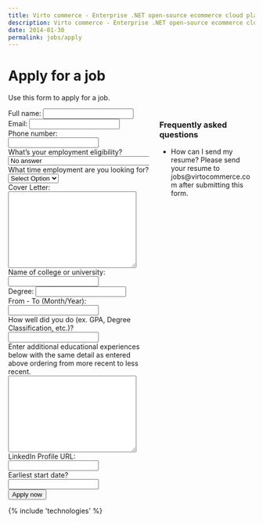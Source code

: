 ```yaml
---
title: Virto commerce - Enterprise .NET open-source ecommerce cloud platform. Become Partner
description: Virto commerce - Enterprise .NET open-source ecommerce cloud platform. Become Partner
date: 2014-01-30
permalink: jobs/apply
---
```

<div class="roadmap responsive">
	<h1 class="head-title">Apply for a job</h1>
	<p class="text">Use this form to apply for a job.</p>
	<div class="columns">
		<div class="column">
			<div class="block">
				<form action="{{ '/contact' | absolute_url }}" method="post">
					<input type="hidden" name="Contact[Subject]" value="Apply for a job" />
					<input type="hidden" name="Contact[RedirectUrl]" value='~/thank-you-job' />
					<input type="hidden" name="Contact[JobId]" value="" />
					<div class="control-group">
						<label for="FullName">Full name:</label>
						<input id="Contact[FullName]" type="text" name="Contact[FullName]" required class="form-input" />
					</div>
					<div class="control-group">
						<label for="Email">Email:</label>
						<input id="Contact[Email]" type="text" name="Contact[Email]" class="form-input" required="required" />
					</div>
					<div class="control-group">
						<label for="Phone">Phone number:</label>
						<input id="Contact[Phone]" type="text" name="Contact[Phone]" class="form-input" required="required" />
					</div>					
					<div class="control-group">
						<label for="Authorization">What’s your employment eligibility?</label>
						<select id="Contact[Authorization]" type="text" name="Contact[Authorization]" class="form-input" required="required">
							<option value="" selected>No answer</option>
							<option value="I am a U.S. citizen or permanent resident">I am a U.S. citizen or permanent resident</option>
							<option value="I am authorized to work in the U.S. with sponsorship">I am authorized to work in the U.S. with sponsorship</option>
							<option value="I am not authorized to work in either the U.S.">I am not authorized to work in the U.S.</option>
						</select>
					</div>					
					<div class="control-group">
						<label for="JobType">What time employment are you looking for?</label>
						<select id="Contact[JobType]" type="text" name="Contact[JobType]" class="form-input" required="required">
							<option value="" selected>Select Option</option>
							<option value="Internship">Internship</option>
							<option value="Parttime">Part Time</option>
							<option value="Fulltime">Full Time</option>
						</select>
					</div>
					<div class="control-group">
						<label for="CoverLetter">Cover Letter:</label>
						<textarea id="Contact[CoverLetter]" rows="10" cols="30" name="Contact[CoverLetter]" class="form-text" required="required"></textarea>
					</div>
					<div class="control-group">
						<label for="College">Name of college or university:</label>
						<input id="Contact[College]" type="text" name="Contact[College]" class="form-input" required="required" />
					</div>						
					<div class="control-group">
						<label for="Degree">Degree:</label>
						<input id="Contact[Degree]" type="text" name="Contact[Degree]" class="form-input" required="required" />
					</div>					
					<div class="control-group">
						<label for="CollegeYears">From - To (Month/Year):</label>
						<input id="Contact[CollegeYears]" type="text" name="Contact[CollegeYears]" class="form-input" required="required" />
					</div>
					<div class="control-group">
						<label for="CollegGPA">How well did you do (ex. GPA, Degree Classification, etc.)?</label>
						<input id="Contact[CollegGPA]" type="text" name="Contact[CollegGPA]" class="form-input" required="required" />
					</div>					
					<div class="control-group">
						<label for="Experience">Enter additional educational experiences below with the same detail as entered above ordering from more recent to less recent.</label>
						<textarea id="Contact[Experience]" rows="10" cols="30" name="Contact[Experience]" class="form-text" required="required"></textarea>
					</div>						
					<div class="control-group">
						<label for="LinkedIn">LinkedIn Profile URL:</label>
						<input id="Contact[LinkedIn]" type="text" name="Contact[LinkedIn]" class="form-input" required="required" />
					</div>						
					<div class="control-group">
						<label for="StartDate">Earliest start date?</label>
						<input id="Contact[StartDate]" type="text" name="Contact[StartDate]" class="form-input" required="required" />
					</div>									
					<div class="control-group">
						<button type="submit" class="button fill">Apply now</button>
					</div>
				</form>
			</div>
		</div>
		<div class="column">
			<div class="block">
				<h3>Frequently asked questions</h3>
				<ul class="list">
					<li>
						<span class="title">How can I send my resume?</span>
						<span class="descr">Please send your resume to jobs@virtocommerce.com after submitting this form.</span>
					</li>
				</ul>
			</div>
		</div>
	</div>
</div>
{% include 'technologies' %}